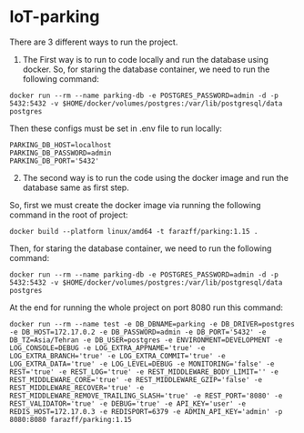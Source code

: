 # IoT-parking

There are 3 different ways to run the project. 

1. The First way is to run to code locally and run the database using docker.
So, for staring the database container, we need to run the following command:

```code
docker run --rm --name parking-db -e POSTGRES_PASSWORD=admin -d -p 5432:5432 -v $HOME/docker/volumes/postgres:/var/lib/postgresql/data  postgres
```
Then these configs must be set in .env file to run locally:
```code
PARKING_DB_HOST=localhost
PARKING_DB_PASSWORD=admin
PARKING_DB_PORT='5432'
```
2. The second way is to run the code using the docker image and run the database same as first step. 

So, first we must create the docker image via running the following command in the root of project:
```code
docker build --platform linux/amd64 -t farazff/parking:1.15 .
```
Then, for staring the database container, we need to run the following command:
```code
docker run --rm --name parking-db -e POSTGRES_PASSWORD=admin -d -p 5432:5432 -v $HOME/docker/volumes/postgres:/var/lib/postgresql/data  postgres
```

At the end for running the whole project on port 8080 run this command:
```code
docker run --rm --name test -e DB_DBNAME=parking -e DB_DRIVER=postgres -e DB_HOST=172.17.0.2 -e DB_PASSWORD=admin -e DB_PORT='5432' -e DB_TZ=Asia/Tehran -e DB_USER=postgres -e ENVIRONMENT=DEVELOPMENT -e LOG_CONSOLE=DEBUG -e LOG_EXTRA_APPNAME='true' -e LOG_EXTRA_BRANCH='true' -e LOG_EXTRA_COMMIT='true' -e LOG_EXTRA_DATA='true' -e LOG_LEVEL=DEBUG -e MONITORING='false' -e REST='true' -e REST_LOG='true' -e REST_MIDDLEWARE_BODY_LIMIT='' -e REST_MIDDLEWARE_CORE='true' -e REST_MIDDLEWARE_GZIP='false' -e REST_MIDDLEWARE_RECOVER='true' -e REST_MIDDLEWARE_REMOVE_TRAILING_SLASH='true' -e REST_PORT='8080' -e REST_VALIDATOR='true' -e DEBUG='true' -e API_KEY='user' -e REDIS_HOST=172.17.0.3 -e REDISPORT=6379 -e ADMIN_API_KEY='admin' -p 8080:8080 farazff/parking:1.15
```
